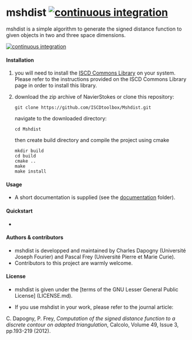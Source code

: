 # mshdist [![continuous integration](https://github.com/ISCDtoolbox/Mshdist/actions/workflows/ci.yml/badge.svg?branch=master)](https://github.com/ISCDtoolbox/Mshdist/actions/workflows/ci.yml)
mshdist is a simple algorithm to generate the signed distance function to given objects in two and three space dimensions.

[![continuous integration](https://github.com/ISCDtoolbox/Mshdist/actions/workflows/ci.yml/badge.svg)](https://github.com/ISCDtoolbox/Mshdist/actions/workflows/ci.yml)

#### Installation

1. you will need to install the [ISCD Commons Library](https://github.com/ISCDtoolbox/Commons) on your system.
Please refer to the instructions provided on the ISCD Commons Library page in order to install this library.

2. download the zip archive of NavierStokes or clone this repository:

   ` git clone https://github.com/ISCDtoolbox/Mshdist.git `

   navigate to the downloaded directory:

   ` cd Mshdist `

   then create build directory and compile the project using cmake
   ```
   mkdir build
   cd build
   cmake ..
   make
   make install
   ```

#### Usage

* A short documentation is supplied (see the [documentation](documentation) folder).

#### Quickstart

*

#### Authors & contributors
* mshdist is developped and maintained by Charles Dapogny (Université Joseph Fourier) and Pascal Frey (Université Pierre et Marie Curie).
* Contributors to this project are warmly welcome.

#### License
* mshdist is given under the [terms of the GNU Lesser General Public License] (LICENSE.md).

* If you use mshdist in your work, please refer to the journal article:

C. Dapogny, P. Frey, _Computation of the signed distance function to a discrete contour on adapted triangulation_, Calcolo, Volume 49, Issue 3, pp.193-219 (2012).
